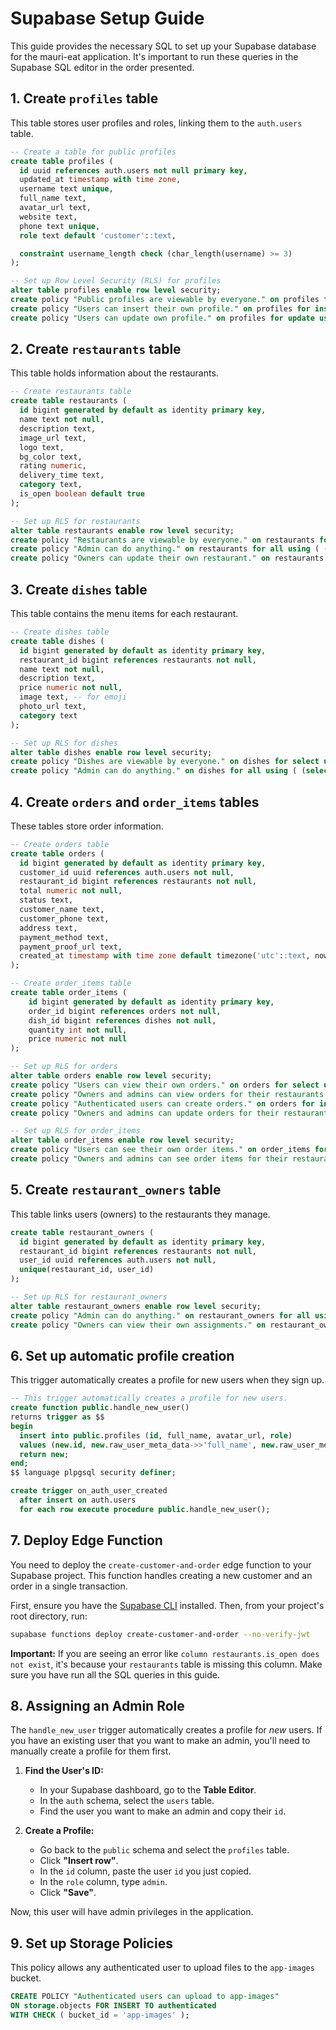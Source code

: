 # Supabase Setup Guide

This guide provides the necessary SQL to set up your Supabase database for the mauri-eat application. It's important to run these queries in the Supabase SQL editor in the order presented.

## 1. Create `profiles` table

This table stores user profiles and roles, linking them to the `auth.users` table.

```sql
-- Create a table for public profiles
create table profiles (
  id uuid references auth.users not null primary key,
  updated_at timestamp with time zone,
  username text unique,
  full_name text,
  avatar_url text,
  website text,
  phone text unique,
  role text default 'customer'::text,

  constraint username_length check (char_length(username) >= 3)
);

-- Set up Row Level Security (RLS) for profiles
alter table profiles enable row level security;
create policy "Public profiles are viewable by everyone." on profiles for select using (true);
create policy "Users can insert their own profile." on profiles for insert with check (auth.uid() = id);
create policy "Users can update own profile." on profiles for update using (auth.uid() = id);
```

## 2. Create `restaurants` table

This table holds information about the restaurants.

```sql
-- Create restaurants table
create table restaurants (
  id bigint generated by default as identity primary key,
  name text not null,
  description text,
  image_url text,
  logo text,
  bg_color text,
  rating numeric,
  delivery_time text,
  category text,
  is_open boolean default true
);

-- Set up RLS for restaurants
alter table restaurants enable row level security;
create policy "Restaurants are viewable by everyone." on restaurants for select using (true);
create policy "Admin can do anything." on restaurants for all using ( (select profiles.role from profiles where profiles.id = auth.uid()) = 'admin' );
create policy "Owners can update their own restaurant." on restaurants for update using ( auth.uid() in (select user_id from restaurant_owners where restaurant_id = id) );
```

## 3. Create `dishes` table

This table contains the menu items for each restaurant.

```sql
-- Create dishes table
create table dishes (
  id bigint generated by default as identity primary key,
  restaurant_id bigint references restaurants not null,
  name text not null,
  description text,
  price numeric not null,
  image text, -- for emoji
  photo_url text,
  category text
);

-- Set up RLS for dishes
alter table dishes enable row level security;
create policy "Dishes are viewable by everyone." on dishes for select using (true);
create policy "Admin can do anything." on dishes for all using ( (select profiles.role from profiles where profiles.id = auth.uid()) = 'admin' );
```

## 4. Create `orders` and `order_items` tables

These tables store order information.

```sql
-- Create orders table
create table orders (
  id bigint generated by default as identity primary key,
  customer_id uuid references auth.users not null,
  restaurant_id bigint references restaurants not null,
  total numeric not null,
  status text,
  customer_name text,
  customer_phone text,
  address text,
  payment_method text,
  payment_proof_url text,
  created_at timestamp with time zone default timezone('utc'::text, now()) not null
);

-- Create order_items table
create table order_items (
    id bigint generated by default as identity primary key,
    order_id bigint references orders not null,
    dish_id bigint references dishes not null,
    quantity int not null,
    price numeric not null
);

-- Set up RLS for orders
alter table orders enable row level security;
create policy "Users can view their own orders." on orders for select using ( auth.uid() = customer_id );
create policy "Owners and admins can view orders for their restaurants." on orders for select using ( (select profiles.role from profiles where profiles.id = auth.uid()) in ('admin', 'owner') and restaurant_id in (select restaurant_id from restaurant_owners where user_id = auth.uid()) );
create policy "Authenticated users can create orders." on orders for insert with check ( auth.role() = 'authenticated' );
create policy "Owners and admins can update orders for their restaurants." on orders for update using ( (select profiles.role from profiles where profiles.id = auth.uid()) in ('admin', 'owner') and restaurant_id in (select restaurant_id from restaurant_owners where user_id = auth.uid()) );

-- Set up RLS for order_items
alter table order_items enable row level security;
create policy "Users can see their own order items." on order_items for select using ( auth.uid() = (select customer_id from orders where id = order_id) );
create policy "Owners and admins can see order items for their restaurants." on order_items for select using ( (select profiles.role from profiles where profiles.id = auth.uid()) in ('admin', 'owner') and (select restaurant_id from orders where id = order_id) in (select restaurant_id from restaurant_owners where user_id = auth.uid()) );
```

## 5. Create `restaurant_owners` table

This table links users (owners) to the restaurants they manage.

```sql
create table restaurant_owners (
  id bigint generated by default as identity primary key,
  restaurant_id bigint references restaurants not null,
  user_id uuid references auth.users not null,
  unique(restaurant_id, user_id)
);

-- Set up RLS for restaurant_owners
alter table restaurant_owners enable row level security;
create policy "Admin can do anything." on restaurant_owners for all using ( (select profiles.role from profiles where profiles.id = auth.uid()) = 'admin' );
create policy "Owners can view their own assignments." on restaurant_owners for select using ( auth.uid() = user_id );
```

## 6. Set up automatic profile creation

This trigger automatically creates a profile for new users when they sign up.

```sql
-- This trigger automatically creates a profile for new users.
create function public.handle_new_user()
returns trigger as $$
begin
  insert into public.profiles (id, full_name, avatar_url, role)
  values (new.id, new.raw_user_meta_data->>'full_name', new.raw_user_meta_data->>'avatar_url', 'customer');
  return new;
end;
$$ language plpgsql security definer;

create trigger on_auth_user_created
  after insert on auth.users
  for each row execute procedure public.handle_new_user();
```

## 7. Deploy Edge Function

You need to deploy the `create-customer-and-order` edge function to your Supabase project. This function handles creating a new customer and an order in a single transaction.

First, ensure you have the [Supabase CLI](https://supabase.com/docs/guides/cli) installed. Then, from your project's root directory, run:

```bash
supabase functions deploy create-customer-and-order --no-verify-jwt
```

**Important:** If you are seeing an error like `column restaurants.is_open does not exist`, it's because your `restaurants` table is missing this column. Make sure you have run all the SQL queries in this guide.

## 8. Assigning an Admin Role

The `handle_new_user` trigger automatically creates a profile for *new* users. If you have an existing user that you want to make an admin, you'll need to manually create a profile for them first.

1.  **Find the User's ID:**
    *   In your Supabase dashboard, go to the **Table Editor**.
    *   In the `auth` schema, select the `users` table.
    *   Find the user you want to make an admin and copy their `id`.

2.  **Create a Profile:**
    *   Go back to the `public` schema and select the `profiles` table.
    *   Click **"Insert row"**.
    *   In the `id` column, paste the user `id` you just copied.
    *   In the `role` column, type `admin`.
    *   Click **"Save"**.

Now, this user will have admin privileges in the application.

## 9. Set up Storage Policies

This policy allows any authenticated user to upload files to the `app-images` bucket.

```sql
CREATE POLICY "Authenticated users can upload to app-images"
ON storage.objects FOR INSERT TO authenticated
WITH CHECK ( bucket_id = 'app-images' );
```
